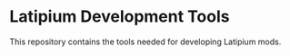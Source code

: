 # Latipium Development Tools
This repository contains the tools needed for developing Latipium mods.
